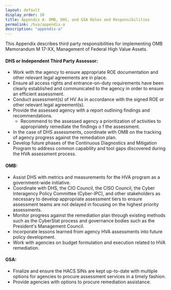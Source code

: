 ```yaml
---
layout: default
display_order: 10
title: Appendix A- OMB, DHS, and GSA Roles and Responsibilities 
permalink: /hva/appendix-a
description: "appendix-a"
---
```


This Appendix describes third party responsibilities for implementing OMB Memorandum M­ 17-XX, Management of Federal High Value Assets.

#### DHS or Independent Third Party Assessor:

* Work with the agency to ensure appropriate ROE documentation and other relevant legal agreements are in place.
* Ensure all access rights and entrance-on-duty requirements have been clearly established and communicated to the agency in order to ensure an efficient assessment.
* Conduct assessment(s) of HV As in accordance with the signed ROE or other relevant legal agreement(s).
* Provide the assessed agency with a report outlining findings and recommendations.
	* Recommend to the assessed agency a prioritization of activities to appropriately remediate the findings o f the assessment.
* In the case of DHS assessments, coordinate with OMB on the tracking of agency progress against the remediation plan.
* Develop future phases of the Continuous Diagnostics and Mitigation Program to address common capability and tool gaps discovered during the HVA assessment process.

#### OMB:
* Assist DHS with metrics and measurements for the HVA program as a government-wide initiative.
* Coordinate with DHS, the CIO Council, the CISO Council, the Cyber Interagency Policy Committee (Cyber-IPC), and other stakeholders as necessary to develop appropriate assessment tiers to ensure assessment teams are not delayed in focusing on the highest priority assessments.
* Monitor progress against the remediation plan through existing methods such as the CyberStat process and governance bodies such as the President's Management Council.
* Incorporate lessons learned from agency HVA assessments into future policy development.
* Work with agencies on budget formulation and execution related to HVA remediation.


#### GSA:
* Finalize and ensure the HACS SINs are kept up-to-date with multiple options for agencies to procure assessment services in a timely fashion.
* Provide agencies with options to procure remediation assistance.